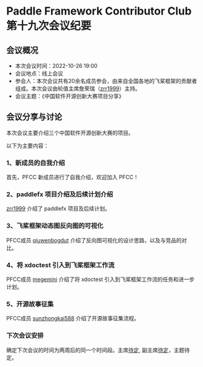 # Paddle Framework Contributor Club 第十九次会议纪要

## 会议概况

- 本次会议时间：2022-10-26 19:00
- 会议地点：线上会议
- 参会人：本次会议共有20余名成员参会，由来自全国各地的飞桨框架的贡献者组成。本次会议由轮值主席詹荣瑞（[zrr1999](https://github.com/zrr1999)）主持。
- 会议主题：《中国软件开源创新大赛项目分享》


## 会议分享与讨论

本次会议主要介绍三个中国软件开源创新大赛的项目。

以下为主要内容：

### 1、新成员的自我介绍

首先，PFCC 新成员进行了自我介绍，欢迎加入 PFCC！

### 2、paddlefx 项目介绍及后续计划介绍

[zrr1999](https://github.com/zrr1999) 介绍了 paddlefx 项目及后续计划。

### 3、飞桨框架动态图反向图的可视化

PFCC成员 [qiuwenbogdut](https://github.com/qiuwenbogdut) 介绍了反向图可视化的设计思路，以及与竞品的对比。

### 4、将 xdoctest 引入到飞桨框架工作流

PFCC成员 [megemini](https://github.com/megemini) 介绍了将 xdoctest 引入到飞桨框架工作流的任务和进一步计划。

### 5、开源故事征集

PFCC成员 [sunzhongkai588](https://github.com/sunzhongkai588) 介绍了开源故事征集流程。

### 下次会议安排

确定下次会议的时间为两周后的同一个时间段。主席[待定](), 副主席[待定]()，主题待定。
